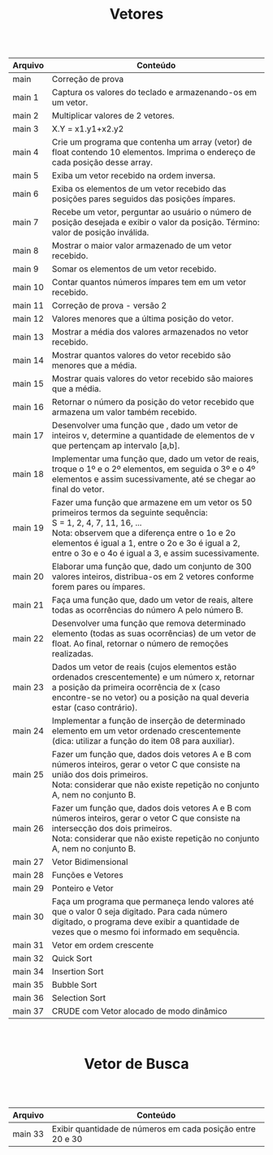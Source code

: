 <div align="center">
<h1>Vetores</h1><br><br> </div>

Arquivo | Conteúdo
--------|-----------
main | Correção de prova <br>
main 1 | Captura os valores do teclado e armazenando-os em um vetor.  <br>
main 2 | Multiplicar valores de 2 vetores. <br>
main 3 | X.Y = x1.y1+x2.y2 <br>
main 4 | Crie um programa que contenha um array (vetor) de float contendo 10 elementos. Imprima o endereço de cada posição desse array.<br>
main 5 | Exiba um vetor recebido  na ordem inversa. <br>
main 6 | Exiba os elementos  de um vetor recebido  das posições pares seguidos das posições ímpares. <br>
main 7 | Recebe um vetor, perguntar ao usuário o número de posição desejada e exibir o valor da posição. Término: valor de posição inválida. <br>
main 8 | Mostrar o maior valor armazenado de um vetor recebido. <br>
main 9 | Somar os elementos de um vetor recebido.<br>
main 10 | Contar quantos números ímpares tem em um vetor recebido. <br>
main 11 | Correção de prova - versão 2 <br>
main 12 | Valores menores que a última posição do vetor. <br>
main 13 | Mostrar a média dos valores armazenados no vetor recebido. <br>
main 14 | Mostrar quantos valores do vetor recebido são menores que a média. <br>
main 15 | Mostrar quais valores do vetor recebido são maiores que a média. <br>
main 16 | Retornar o número da posição do vetor recebido que armazena um valor também recebido.<br>
main 17 | Desenvolver uma função que , dado um vetor de inteiros v, determine a quantidade de elementos de v que pertençam ap intervalo [a,b]. <br>
main 18 | Implementar uma função que, dado um vetor de reais, troque o 1º e o 2º elementos, em seguida o 3º e o 4º elementos e assim sucessivamente, até se chegar ao final do vetor.<br>
main 19 | Fazer uma função que armazene em um vetor os 50 primeiros termos da seguinte sequência:<br>S = 1, 2, 4, 7, 11, 16, ... <br>Nota: observem que a diferença entre o 1o e 2o elementos é igual a 1, entre o 2o e 3o é igual a 2, entre o 3o e o 4o é igual a 3, e assim sucessivamente.<br>
main 20 | Elaborar uma função que, dado um conjunto de 300 valores inteiros, distribua-os em 2 vetores conforme forem pares ou ímpares. <br>
main 21 | Faça uma função que, dado um vetor de reais, altere todas as ocorrências do número A pelo número B. <br>
main 22 | Desenvolver uma função que remova determinado elemento (todas as suas ocorrências) de um vetor de float. Ao final, retornar o número de remoções realizadas. <br>
main 23 | Dados um vetor de reais (cujos elementos estão ordenados crescentemente) e um número x, retornar a posição da primeira ocorrência de x (caso encontre-se no vetor) ou a posição na qual deveria estar (caso contrário).<br>
main 24 | Implementar a função de inserção de determinado elemento em um vetor ordenado crescentemente (dica: utilizar a função do item 08 para auxiliar).<br>
main 25 | Fazer um função que, dados dois vetores A e B com números inteiros, gerar o vetor C que consiste na união dos dois primeiros.<br>Nota: considerar que não existe repetição no conjunto A, nem no conjunto B. <br>
main 26 | Fazer um função que, dados dois vetores A e B com números inteiros, gerar o vetor C que consiste na intersecção dos dois primeiros.<br>Nota: considerar que não existe repetição no conjunto A, nem no conjunto B.<br>
main 27 | Vetor Bidimensional <br>
main 28 | Funções e Vetores <br>
main 29 | Ponteiro e Vetor <br>
main 30 | Faça um programa que permaneça lendo valores até que o valor 0 seja digitado. Para cada número digitado, o programa deve exibir a quantidade de vezes que o mesmo foi informado em sequência.<br>
main 31 | Vetor em ordem crescente<br>
main 32 | Quick Sort <br>
main 34 | Insertion Sort<br>
main 35 | Bubble Sort <br>
main 36 | Selection Sort <br>
main 37 | CRUDE com Vetor alocado de modo dinâmico 

<br><h1></h1>

<div align="center">
<h1>Vetor de Busca</h1><br><br> </div>

Arquivo | Conteúdo
--------|-----------
main 33 | Exibir quantidade de números em cada posição entre 20 e 30 <br>
